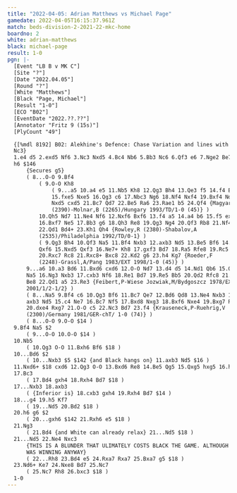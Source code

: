```yaml
---
title: "2022-04-05: Adrian Matthews vs Michael Page"
gamedate: 2022-04-05T16:15:37.961Z
match: beds-division-2-2021-22-mkc-home
boardno: 2
white: adrian-matthews
black: michael-page
result: 1-0
pgn: |-
  [Event "LB B v MK C"]
  [Site "?"]
  [Date "2022.04.05"]
  [Round "?"]
  [White "Matthews"]
  [Black "Page, Michael"]
  [Result "1-0"]
  [ECO "B02"]
  [EventDate "2022.??.??"]
  [Annotator "Fritz 9 (15s)"]
  [PlyCount "49"]

  {[%mdl 8192] B02: Alekhine's Defence: Chase Variation and lines with early
  Nc3} 
  1.e4 d5 2.exd5 Nf6 3.Nc3 Nxd5 4.Bc4 Nb6 5.Bb3 Nc6 6.Qf3 e6 7.Nge2 Be7 8.d3
  h6 $146 
      {Secures g5}
      ( 8...O-O 9.Bf4 
          ( 9.O-O Kh8 
              ( 9...a5 10.a4 e5 11.Nb5 Kh8 12.Qg3 Bh4 13.Qe3 f5 14.f4 Bf6 
              15.fxe5 Nxe5 16.Qg3 c6 17.Nbc3 Ng6 18.Nf4 Nxf4 19.Bxf4 Nd5 20.
              Nxd5 cxd5 21.Bc7 Qd7 22.Be5 Ra6 23.Rae1 b5 24.Qf4 {Magyar,O 
              (2390)-Molnar,B (2265)/Hungary 1993/TD/1-0 (45)} )
          10.Qh5 Nd7 11.Ne4 Nf6 12.Nxf6 Bxf6 13.f4 a5 14.a4 b6 15.f5 exf5 
          16.Bxf7 Ne5 17.Bb3 g6 18.Qh3 Re8 19.Qg3 Ng4 20.Qf3 Rb8 21.Nf4 Bb7 
          22.Qd1 Bd4+ 23.Kh1 Qh4 {Rowley,R (2380)-Shabalov,A 
          (2535)/Philadelphia 1992/TD/0-1} )
          ( 9.Qg3 Bh4 10.Qf3 Na5 11.Bf4 Nxb3 12.axb3 Nd5 13.Be5 Bf6 14.Bxf6 
          Qxf6 15.Nxd5 Qxf3 16.Ne7+ Kh8 17.gxf3 Bd7 18.Ra5 Rfe8 19.Rc5 Rxe7 
          20.Rxc7 Rc8 21.Rxc8+ Bxc8 22.Kd2 g6 23.h4 Kg7 {Roeder,F 
          (2248)-Grassl,A/Pang 1983/EXT 1998/1-0 (45)} )
      9...a6 10.a3 Bd6 11.Bxd6 cxd6 12.O-O Nd7 13.d4 d5 14.Nd1 Qb6 15.Qd3 
      Na5 16.Ng3 Nxb3 17.cxb3 Nf6 18.Re1 Bd7 19.Re5 Bb5 20.Qd2 Rfc8 21.Nc3 
      Be8 22.Qd1 a5 23.Re3 {Feibert,P-Wiese Jozwiak,M/Bydgoszcz 1978/EXT 
      2001/1/2-1/2} )
      ( 8...Na5 9.Bf4 c6 10.Qg3 Bf6 11.Bc7 Qe7 12.Bd6 Qd8 13.Ne4 Nxb3 14.
      axb3 Nd5 15.c4 Ne7 16.Bc7 Nf5 17.Bxd8 Nxg3 18.Bxf6 Nxe4 19.Bxg7 Rg8 
      20.dxe4 Rxg7 21.O-O c5 22.Nc3 Bd7 23.f4 {Krauseneck,P-Ruehrig,V 
      (2300)/Germany 1981/GER-chT/ 1-0 (74)} )
      ( 8...O-O 9.O-O $14 )
  9.Bf4 Na5 $2 
      ( 9...O-O 10.O-O $14 )
  10.Nb5 
      ( 10.Qg3 O-O 11.Bxh6 Bf6 $18 )
  10...Bd6 $2 
      ( 10...Nxb3 $5 $142 {and Black hangs on} 11.axb3 Nd5 $16 )
  11.Nxd6+ $18 cxd6 12.Qg3 O-O 13.Bxd6 Re8 14.Be5 Qg5 15.Qxg5 hxg5 16.h4 f6 
  17.Bc3 
      ( 17.Bd4 gxh4 18.Rxh4 Bd7 $18 )
  17...Nxb3 18.axb3 
      ( {Inferior is} 18.cxb3 gxh4 19.Rxh4 Bd7 $14 )
  18...g4 19.h5 Kf7 
      ( 19...Nd5 20.Bd2 $18 )
  20.h6 g6 $2 
      ( 20...gxh6 $142 21.Rxh6 e5 $18 )
  21.Ng3 
      ( 21.Bd4 {and White can already relax} 21...Nd5 $18 )
  21...Nd5 22.Ne4 Nxc3 
      {THIS IS A BLUNDER THAT ULIMATELY COSTS BLACK THE GAME. ALTHOUGH WHITE
      WAS WINNING ANYWAY}
      ( 22...Rh8 23.Bd4 e5 24.Rxa7 Rxa7 25.Bxa7 g5 $18 )
  23.Nd6+ Ke7 24.Nxe8 Bd7 25.Nc7 
      ( 25.Nc7 Rh8 26.bxc3 $18 )
  1-0
---
```

